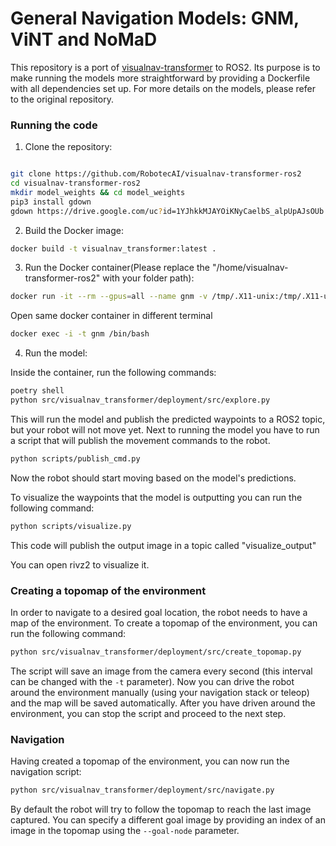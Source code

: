 # General Navigation Models: GNM, ViNT and NoMaD

This repository is a port of [visualnav-transformer](https://github.com/robodhruv/visualnav-transformer) to ROS2. Its purpose is to make running the models more straightforward by providing a Dockerfile with all dependencies set up. For more details on the models, please refer to the original repository.

### Running the code

1. Clone the repository:
```bash

git clone https://github.com/RobotecAI/visualnav-transformer-ros2
cd visualnav-transformer-ros2
mkdir model_weights && cd model_weights
pip3 install gdown 
gdown https://drive.google.com/uc?id=1YJhkkMJAYOiKNyCaelbS_alpUpAJsOUb -O nomad.pth
```

2. Build the Docker image:
```bash
docker build -t visualnav_transformer:latest .
```

3. Run the Docker container(Please replace the "/home/visualnav-transformer-ros2" with your folder path):
```bash
docker run -it --rm --gpus=all --name gnm -v /tmp/.X11-unix:/tmp/.X11-unix -e DISPLAY=$DISPLAY --network=host --user root -v /home/visualnav-transformer-ros2:/home/ubuntu/visualnav-transformer-ros2 visualnav_transformer:latest
```
Open same docker container in different terminal
```bash
docker exec -i -t gnm /bin/bash
```

4. Run the model:

Inside the container, run the following commands:
```bash
poetry shell
python src/visualnav_transformer/deployment/src/explore.py
```
This will run the model and publish the predicted waypoints to a ROS2 topic, but your robot will not move yet. Next to running the model you have to run a script that will publish the movement commands to the robot.

```bash
python scripts/publish_cmd.py
```

Now the robot should start moving based on the model's predictions.

To visualize the waypoints that the model is outputting you can run the following command:
```bash
python scripts/visualize.py
```
This code will publish the output image in a topic called "visualize_output"

You can open rivz2 to visualize it. 

### Creating a topomap of the environment

In order to navigate to a desired goal location, the robot needs to have a map of the environment. To create a topomap of the environment, you can run the following command:
```bash
python src/visualnav_transformer/deployment/src/create_topomap.py
```
The script will save an image from the camera every second (this interval can be changed with the `-t` parameter). Now you can drive the robot around the environment manually (using your navigation stack or teleop) and the map will be saved automatically. After you have driven around the environment, you can stop the script and proceed to the next step.

### Navigation
Having created a topomap of the environment, you can now run the navigation script:
```bash
python src/visualnav_transformer/deployment/src/navigate.py
```
By default the robot will try to follow the topomap to reach the last image captured. You can specify a different goal image by providing an index of an image in the topomap using the `--goal-node` parameter.
